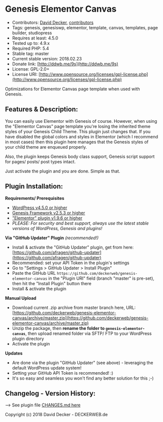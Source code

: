 # Genesis Elementor Canvas

* Contributors: [David Decker](https://github.com/deckerweb), [contributors](https://github.com/deckerweb/genesis-elementor-canvas/graphs/contributors)
* Tags: genesis, genesiswp, elementor, template, canvas, templates, page builder, studiopress
* Requires at least: 4.5.0
* Tested up to: 4.9.x
* Required PHP: 5.4
* Stable tag: master
* Current stable version: 2018.02.23
* Donate link: [http://ddwb.me/9s](http://ddwb.me/9s)
* License: GPL-2.0+
* License URI: [http://www.opensource.org/licenses/gpl-license.php](http://www.opensource.org/licenses/gpl-license.php)

Optimizations for Elementor Canvas page template when used with Genesis.


## Features & Description:

You can easily use Elementor with Genesis of course. However, when using the "Elementor Canvas" page template you're losing the inherited theme styles of your Genesis Child Theme. This plugin just changes that. If you have disabled the global colors and styles in Elementor (which I recommend in most cases) then this plugin here manages that the Genesis styles of your child theme are enqueued properly.

Also, the plugin keeps Genesis body class support, Genesis script support for pages/ posts/ post types intact.

Just activate the plugin and you are done. Simple as that.


## Plugin Installation:

**Requirements/ Prerequisites**
* [WordPress v4.5.0 or higher](https://wordpress.org/download/)
* [Genesis Framework v2.5.3 or higher](http://deckerweb.de/go/genesis/)
* ["Elementor" plugin v1.9.6 or higher](https://wordpress.org/plugins/elementor/)
* *PLEASE: For security and best support, always use the latest stable versions of WordPress, Genesis and plugins!*

**Via "GitHub Updater" Plugin** *(recommended!)*

* Install & activate the "GitHub Updater" plugin, get from here: [https://github.com/afragen/github-updater](https://github.com/afragen/github-updater)
* Recommended: set your API Token in the plugin's settings
* Go to "Settings > GitHub Updater > Install Plugin"
* Paste the GitHub URL `https://github.com/deckerweb/genesis-elementor-canvas` in the "Plugin URI" field (branch "master" is pre-set), then hit the "Install Plugin" button there
* Install & activate the plugin

**Manual Upload**
* Download current .zip archive from master branch here, URL: [https://github.com/deckerweb/genesis-elementor-canvas/archive/master.zip](https://github.com/deckerweb/genesis-elementor-canvas/archive/master.zip)
* Unzip the package, then **rename the folder to `genesis-elementor-canvas`**, then upload renamed folder via SFTP/ FTP to your WordPress plugin directory
* Activate the plugin

**Updates**
* Are done via the plugin "GitHub Updater" (see above) - leveraging the default WordPress update system!
* Setting your GitHub API Token is recommended! :)
* It's so easy and seamless you won't find any better solution for this ;-)


## Changelog - Version History:

--> See plugin file [CHANGES.md here](https://github.com/deckerweb/genesis-elementor-canvas/blob/master/CHANGES.md)


Copyright (c) 2018 David Decker - DECKERWEB.de
